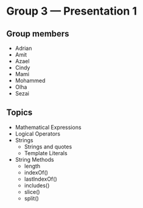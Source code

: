 # Group 3 — Presentation 1

## Group members

- Adrian
- Amit
- Azael
- Cindy
- Mami
- Mohammed
- Olha
- Sezai

## Topics

- Mathematical Expressions
- Logical Operators
- Strings
  - Strings and quotes
  - Template Literals
- String Methods
  - length
  - indexOf()
  - lastIndexOf()
  - includes()
  - slice()
  - split()
